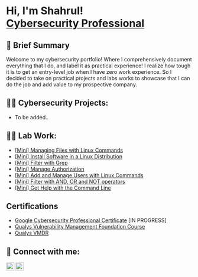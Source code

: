<h1>Hi, I'm Shahrul! <br/><a href="https://www.linkedin.com/in/shahrulandeka/">Cybersecurity Professional</a>

<h2>🔭 Brief Summary</h2>

Welcome to my cybersecurity portfolio! Where I comprehensively document everything that I do, and label it as practical experience! I realize how tough it is to get an entry-level job when I have zero work experience. So I decided to take on practical projects and labs works to showcase that I can do the job and add value to my prospective company.
<h2>👨‍💻 Cybersecurity Projects:</h2>

  - To be added..

<h2>👨‍💻 Lab Work:</h2>

  - [[Mini] Managing Files with Linux Commands](https://github.com/shahrulandeka/mini-manage-files)
  - [[Mini] Install Software in a Linux Distribution](https://github.com/shahrulandeka/install-software-in-linux)
  - [[Mini] Filter with Grep](https://github.com/shahrulandeka/filter-with-grep)
  - [[Mini] Manage Authorization](https://github.com/shahrulandeka/manage-authorization)
  - [[Mini] Add and Manage Users with Linux Commands](https://github.com/shahrulandeka/add-and-manage-users)
  - [[Mini] Filter with AND, OR and NOT operators](https://github.com/shahrulandeka/filter-operators)
  - [[Mini] Get Help with the Command Line](https://github.com/shahrulandeka/help-command-line)

<h2>Certifications</h2>

  - [Google Cybersecurity Professional Certificate](https://github.com/shahrulandeka/LABURL) [IN PROGRESS]
  - [Qualys Vulnerability Management Foundation Course](https://i.imgur.com/zIFHz0N.jpg)
  - [Qualys VMDR](https://i.imgur.com/T4UMfOC.jpg)

<h2> 🤳 Connect with me:</h2>


[<img align="left" alt="JoshMadakor | LinkedIn" width="22px" src="https://cdn.jsdelivr.net/npm/simple-icons@v3/icons/linkedin.svg" />][linkedin]
[<img align="left" alt="JoshMadakor | Instagram" width="22px" src="https://cdn.jsdelivr.net/npm/simple-icons@v3/icons/instagram.svg" />][instagram]

[instagram]: https://www.instagram.com/an.s42/
[linkedin]: https://linkedin.com/in/shahrulandeka

<!--
**joshmadakor1/joshmadakor1** is a ✨ _special_ ✨ repository because its `README.md` (this file) appears on your GitHub profile.

Here are some ideas to get you started:

- 🔭 I’m currently working on ...
- 🌱 I’m currently learning ...
- 👯 I’m looking to collaborate on ...
- 🤔 I’m looking for help with ...
- 💬 Ask me about ...
- 📫 How to reach me: ...
- 😄 Pronouns: ...
- ⚡ Fun fact: ...
-->
